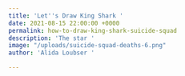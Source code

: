 ```yaml
---
title: 'Let''s Draw King Shark '
date: 2021-08-15 22:00:00 +0000
permalink: how-to-draw-king-shark-suicide-squad
description: 'The star '
image: "/uploads/suicide-squad-deaths-6.png"
author: 'Alida Loubser '

---
```

